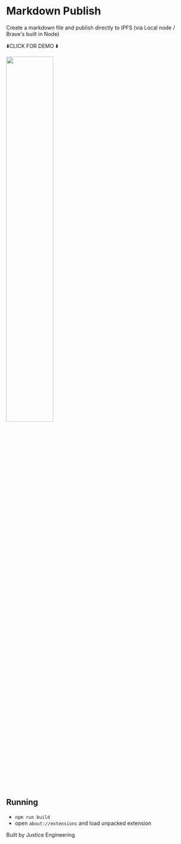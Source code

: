# Markdown Publish

Create a markdown file and publish directly to IPFS (via Local node / Brave's built in Node)

⬇️CLICK FOR DEMO ⬇️

[<img src="https://i.ytimg.com/vi/eVkGpwcEWUQ/maxresdefault.jpg" width="50%">](https://www.youtube.com/watch?v=eVkGpwcEWUQ "IPFS publishing flow in brave Demo")

## Running
* `npm run build`
* open `about://extensions` and load unpacked extension

Built by Justice Engineering
